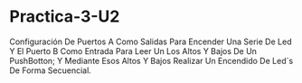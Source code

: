 # Practica-3-U2
Configuración De Puertos A Como Salidas Para Encender Una Serie De Led Y El Puerto B Como Entrada Para Leer Un Los Altos Y Bajos De Un PushBotton; Y Mediante Esos Altos Y Bajos Realizar Un Encendido De Led´s De Forma Secuencial.
